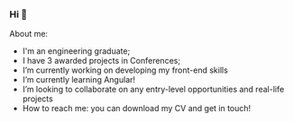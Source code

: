 ### Hi 👋

About me: 
- I'm an engineering graduate;
- I have 3 awarded projects in Conferences;
- I’m currently working on developing my front-end skills
- I’m currently learning Angular!
- I’m looking to collaborate on any entry-level opportunities and real-life projects
- How to reach me: you can download my CV and get in touch!
